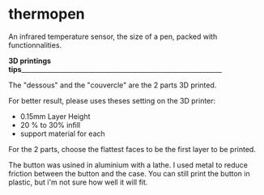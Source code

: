 # thermopen
An infrared temperature sensor, the size of a pen, packed with functionnalities.

________3D printings tips______________________________________________________________________

The "dessous" and the "couvercle" are the 2 parts 3D printed.

For better result, please uses theses setting on the 3D printer:
- 0.15mm Layer Height 
- 20 % to 30% infill
- support material for each

For the 2 parts, choose the flattest faces to be the first layer to be printed.

The button was usined in aluminium with a lathe. I used metal to reduce friction between the button and the case. You can still print the button in plastic, but i'm not sure how well it will fit.

